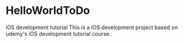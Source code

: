 # HelloWorldToDo
iOS development tutorial
This is a iOS development project based on udemy's iOS development tutorial course.
